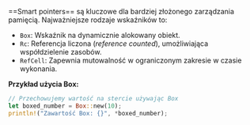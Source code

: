 
==Smart pointers== są kluczowe dla bardziej złożonego zarządzania pamięcią. Najważniejsze rodzaje wskaźników to:

- `Box`: Wskaźnik na dynamicznie alokowany obiekt.
- `Rc`: Referencja liczona (*reference counted*), umożliwiająca współdzielenie zasobów.
- `RefCell`: Zapewnia mutowalność w ograniczonym zakresie w czasie wykonania.

**Przykład użycia Box:**
```rust
// Przechowujemy wartość na stercie używając Box
let boxed_number = Box::new(10);
println!("Zawartość Box: {}", *boxed_number);

```








